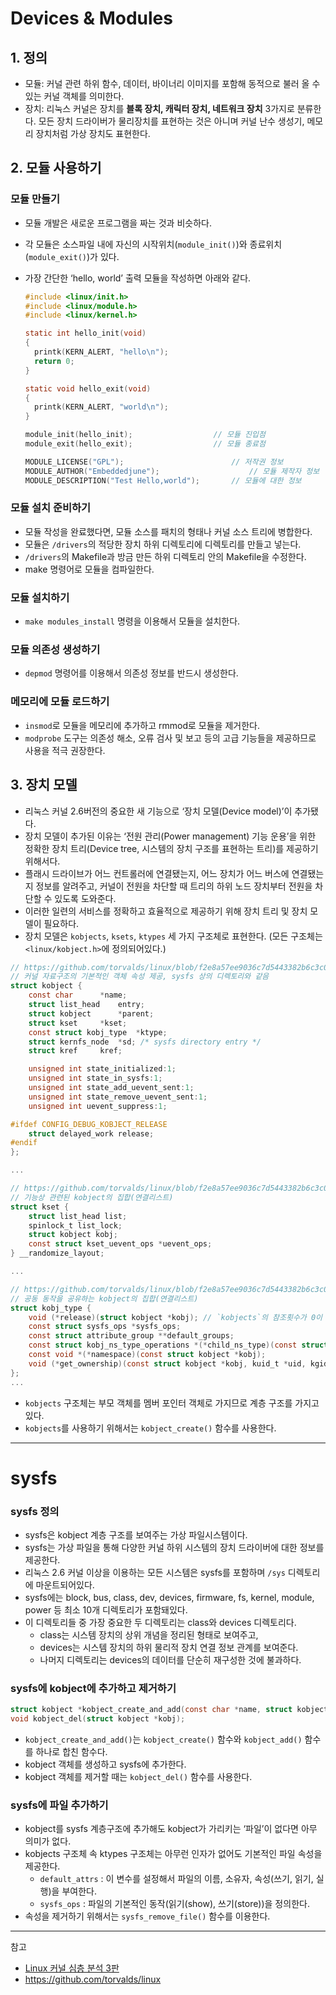 #  Devices & Modules

## 1. 정의
- 모듈: 커널 관련 하위 함수, 데이터, 바이너리 이미지를 포함해 동적으로 불러 올 수 있는 커널 객체를 의미한다.
- 장치: 리눅스 커널은 장치를 **블록 장치, 캐릭터 장치, 네트워크 장치** 3가지로 분류한다. 모든 장치 드라이버가 물리장치를 표현하는 것은 아니며 커널 난수 생성기, 메모리 장치처럼 가상 장치도 표현한다.
 
## 2. 모듈 사용하기

### 모듈 만들기

- 모듈 개발은 새로운 프로그램을 짜는 것과 비슷하다.
- 각 모듈은 소스파일 내에 자신의 시작위치(`module_init()`)와 종료위치(`module_exit()`)가 있다.
- 가장 간단한 ‘hello, world’ 출력 모듈을 작성하면 아래와 같다.

  ```c
  #include <linux/init.h>
  #include <linux/module.h>
  #include <linux/kernel.h>

  static int hello_init(void)
  {
    printk(KERN_ALERT, "hello\n");
    return 0;
  }

  static void hello_exit(void)
  {
    printk(KERN_ALERT, "world\n");
  }

  module_init(hello_init);					// 모듈 진입점
  module_exit(hello_exit);					// 모듈 종료점

  MODULE_LICENSE("GPL");						// 저작권 정보
  MODULE_AUTHOR("Embeddedjune");				    // 모듈 제작자 정보
  MODULE_DESCRIPTION("Test Hello,world");		// 모듈에 대한 정보
  ```

### 모듈 설치 준비하기

- 모듈 작성을 완료했다면, 모듈 소스를 패치의 형태나 커널 소스 트리에 병합한다.
- 모듈은 `/drivers`의 적당한 장치 하위 디렉토리에 디렉토리를 만들고 넣는다.
- `/drivers`의 Makefile과 방금 만든 하위 디렉토리 안의 Makefile을 수정한다.
- make 명령어로 모듈을 컴파일한다.

### 모듈 설치하기
- `make modules_install` 명령을 이용해서 모듈을 설치한다.

### 모듈 의존성 생성하기
- `depmod` 명령어를 이용해서 의존성 정보를 반드시 생성한다.

### 메모리에 모듈 로드하기
- `insmod`로 모듈을 메모리에 추가하고 rmmod로 모듈을 제거한다.
- `modprobe` 도구는 의존성 해소, 오류 검사 및 보고 등의 고급 기능들을 제공하므로 사용을 적극 권장한다.

## 3. 장치 모델

- 리눅스 커널 2.6버전의 중요한 새 기능으로 ‘장치 모델(Device model)’이 추가됐다. 
- 장치 모델이 추가된 이유는 ‘전원 관리(Power management) 기능 운용’을 위한 정확한 장치 트리(Device tree, 시스템의 장치 구조를 표현하는 트리)를 제공하기 위해서다.
- 플래시 드라이브가 어느 컨트롤러에 연결됐는지, 어느 장치가 어느 버스에 연결됐는지 정보를 알려주고, 커널이 전원을 차단할 때 트리의 하위 노드 장치부터 전원을 차단할 수 있도록 도와준다.
- 이러한 일련의 서비스를 정확하고 효율적으로 제공하기 위해 장치 트리 및 장치 모델이 필요하다.
- 장치 모델은 `kobjects`, `ksets`, `ktypes` 세 가지 구조체로 표현한다. (모든 구조체는 `<linux/kobject.h>`에 정의되어있다.)

```c
// https://github.com/torvalds/linux/blob/f2e8a57ee9036c7d5443382b6c3c09b51a92ec7e/include/linux/kobject.h#L64
// 커널 자료구조의 기본적인 객체 속성 제공, sysfs 상의 디렉토리와 같음
struct kobject {
	const char		*name;
	struct list_head	entry;
	struct kobject		*parent;
	struct kset		*kset;
	const struct kobj_type	*ktype;
	struct kernfs_node	*sd; /* sysfs directory entry */
	struct kref		kref;

	unsigned int state_initialized:1;
	unsigned int state_in_sysfs:1;
	unsigned int state_add_uevent_sent:1;
	unsigned int state_remove_uevent_sent:1;
	unsigned int uevent_suppress:1;

#ifdef CONFIG_DEBUG_KOBJECT_RELEASE
	struct delayed_work	release;
#endif
};

...

// https://github.com/torvalds/linux/blob/f2e8a57ee9036c7d5443382b6c3c09b51a92ec7e/include/linux/kobject.h#L168C1-L173C22
// 기능상 관련된 kobject의 집합(연결리스트)
struct kset {
	struct list_head list;
	spinlock_t list_lock;
	struct kobject kobj;
	const struct kset_uevent_ops *uevent_ops;
} __randomize_layout;

...

// https://github.com/torvalds/linux/blob/f2e8a57ee9036c7d5443382b6c3c09b51a92ec7e/include/linux/kobject.h#L116C1-L123C3
// 공동 동작을 공유하는 kobject의 집합(연결리스트)
struct kobj_type {
	void (*release)(struct kobject *kobj); // `kobjects`의 참조횟수가 0이 될 때 호출되서 C++의 소멸자 역할을 한다.
	const struct sysfs_ops *sysfs_ops;
	const struct attribute_group **default_groups;
	const struct kobj_ns_type_operations *(*child_ns_type)(const struct kobject *kobj);
	const void *(*namespace)(const struct kobject *kobj);
	void (*get_ownership)(const struct kobject *kobj, kuid_t *uid, kgid_t *gid);
};
...
```
- `kobjects` 구조체는 부모 객체를 멤버 포인터 객체로 가지므로 계층 구조를 가지고 있다.
- `kobjects`를 사용하기 위해서는 `kobject_create()` 함수를 사용한다.

---

# sysfs

### sysfs 정의

- sysfs은 kobject 계층 구조를 보여주는 가상 파일시스템​이다.
- sysfs는 ​가상 파일을 통해 다양한 커널 하위 시스템의 장치 드라이버에 대한 정보를 제공한다.
- 리눅스 2.6 커널 이상을 이용하는 모든 시스템은 sysfs를 포함하며 `/sys` 디렉토리에 마운트되어있다.
- sysfs에는 block, bus, class, dev, devices, firmware, fs, kernel, module, power 등 최소 10개 디렉토리가 포함돼있다.
- 이 디렉토리들 중 가장 중요한 두 디렉토리는 class와 devices 디렉토리다. 
  - class는 시스템 장치의 상위 개념을 정리된 형태로 보여주고,
  - devices는 시스템 장치의 하위 물리적 장치 연결 정보 관계를 보여준다.
  - 나머지 디렉토리는 devices의 데이터를 단순히 재구성한 것에 불과하다.

### sysfs에 kobject에 추가하고 제거하기

```c
struct kobject *kobject_create_and_add(const char *name, struct kobject *parent);
void kobject_del(struct kobject *kobj);
```
- `kobject_create_and_add()`는 `kobject_create()` 함수와 `kobject_add()` 함수를 하나로 합친 함수다.
- kobject 객체를 생성하고 sysfs에 추가한다.
- kobject 객체를 제거할 때는 `kobject_del()` 함수를 사용한다.

### sysfs에 파일 추가하기

- kobject를 sysfs 계층구조에 추가해도 kobject가 가리키는 ‘파일’이 없다면 아무 의미가 없다.
- kobjects 구조체 속 ktypes 구조체는 아무런 인자가 없어도 기본적인 파일 속성을 제공한다.
  - `default_attrs` : 이 변수를 설정해서 파일의 이름, 소유자, 속성(쓰기, 읽기, 실행)을 부여한다.
  - `sysfs_ops` : 파일의 기본적인 동작(읽기(show), 쓰기(store))을 정의한다.
- 속성을 제거하기 위해서는 `sysfs_remove_file()` 함수를 이용한다.

---
참고
- [Linux 커널 심층 분석 3판](https://product.kyobobook.co.kr/detail/S000000935348)
- https://github.com/torvalds/linux